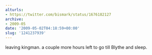```yaml
---
alturls:
- https://twitter.com/bismark/status/1676182127
archive:
- 2009-05
date: '2009-05-02T04:18:59+00:00'
slug: '1241237939'
---
```


leaving kingman. a couple more hours left to go till Blythe and sleep.

